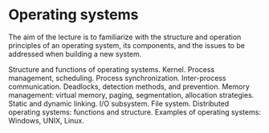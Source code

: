# Operating systems

The aim of the lecture is to familiarize with the structure and operation principles of an operating system, its components, and the issues to be addressed when building a new system.

Structure and functions of operating systems. Kernel. Process management, scheduling. Process synchronization. Inter-process communication. Deadlocks, detection methods, and prevention. Memory management: virtual memory, paging, segmentation, allocation strategies. Static and dynamic linking. I/O subsystem. File system. Distributed operating systems: functions and structure. Examples of operating systems: Windows, UNIX, Linux.